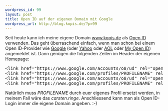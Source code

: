 ```yaml
--- 
wordpress_id: 99
layout: post
title: Open ID auf der eigenen Domain mit Google
wordpress_url: http://blog.kopis.de/?p=99
---
```


Seit heute kann ich meine eigene Domain <a href="http://www.kopis.de">www.kopis.de</a> als <a href="http://de.wikipedia.org/wiki/OpenID">Open ID</a> verwenden. Das geht überraschend einfach, wenn man schon bei einem Open ID-Provider wie <a href="http://www.google.com/profiles/carsten.ringe">Google</a> (oder <a href="http://me.yahoo.com/carstenringe">Yahoo</a> oder <a href="http://www.aol.de">AOL</a> oder <a href="https://www.myopenid.com/">My Open ID</a>) angemeldet ist. Dann genügen die folgenden Zeilen im Header der eigenen Homepage:

<pre class="brush: xml">
&lt;link href="https://www.google.com/accounts/o8/ud" rel="openid2.provider" /&gt;
&lt;link href="https://www.google.com/profiles/PROFILENAME" rel="openid2.local_id" /&gt;
&lt;link href="https://www.google.com/accounts/o8/ud" rel="openid.server" /&gt;
&lt;link href="https://www.google.com/profiles/PROFILENAME" rel="openid.delegate" /&gt;
</pre>

Natürlich muss *PROFILENAME* durch euer eigenes Profil ersetzt werden, in meinem Fall wäre das *carsten.ringe*. Anschliessend kann man als Open ID-Login immer die eigene Domain angeben. :-)
  
